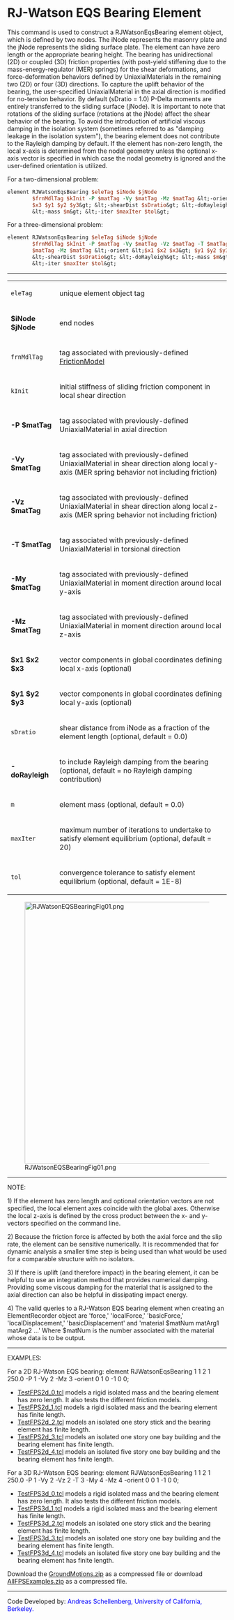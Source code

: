 # RJ-Watson EQS Bearing Element

<p>This command is used to construct a RJWatsonEqsBearing element
object, which is defined by two nodes. The iNode represents the masonry
plate and the jNode represents the sliding surface plate. The element
can have zero length or the appropriate bearing height. The bearing has
unidirectional (2D) or coupled (3D) friction properties (with post-yield
stiffening due to the mass-energy-regulator (MER) springs) for the shear
deformations, and force-deformation behaviors defined by
UniaxialMaterials in the remaining two (2D) or four (3D) directions. To
capture the uplift behavior of the bearing, the user-specified
UniaxialMaterial in the axial direction is modified for no-tension
behavior. By default (sDratio = 1.0) P-Delta moments are entirely
transferred to the sliding surface (jNode). It is important to note that
rotations of the sliding surface (rotations at the jNode) affect the
shear behavior of the bearing. To avoid the introduction of artificial
viscous damping in the isolation system (sometimes referred to as
"damping leakage in the isolation system"), the bearing element does not
contribute to the Rayleigh damping by default. If the element has
non-zero length, the local x-axis is determined from the nodal geometry
unless the optional x-axis vector is specified in which case the nodal
geometry is ignored and the user-defined orientation is utilized.</p>
<p>For a two-dimensional problem:</p>

```tcl
element RJWatsonEqsBearing $eleTag $iNode $jNode
        $frnMdlTag $kInit -P $matTag -Vy $matTag -Mz $matTag &lt;-orient $x1 $x2
        $x3 $y1 $y2 $y3&gt; &lt;-shearDist $sDratio&gt; &lt;-doRayleigh&gt;
        &lt;-mass $m&gt; &lt;-iter $maxIter $tol&gt;
```

<p>For a three-dimensional problem:</p>

```tcl
element RJWatsonEqsBearing $eleTag $iNode $jNode
        $frnMdlTag $kInit -P $matTag -Vy $matTag -Vz $matTag -T $matTag -My
        $matTag -Mz $matTag &lt;-orient &lt;$x1 $x2 $x3&gt; $y1 $y2 $y3&gt;
        &lt;-shearDist $sDratio&gt; &lt;-doRayleigh&gt; &lt;-mass $m&gt;
        &lt;-iter $maxIter $tol&gt;
```

<hr />
<table>
<tbody>
<tr class="odd">
<td><code class="parameter-table-variable">eleTag</code></td>
<td><p>unique element object tag</p></td>
</tr>
<tr class="even">
<td><p><strong>$iNode $jNode</strong></p></td>
<td><p>end nodes</p></td>
</tr>
<tr class="odd">
<td><code class="parameter-table-variable">frnMdlTag</code></td>
<td><p>tag associated with previously-defined <a
href="http://opensees.berkeley.edu/wiki/index.php/FrictionModel_Command">FrictionModel</a></p></td>
</tr>
<tr class="even">
<td><code class="parameter-table-variable">kInit</code></td>
<td><p>initial stiffness of sliding friction component in local shear
direction</p></td>
</tr>
<tr class="odd">
<td><p><strong>-P $matTag</strong></p></td>
<td><p>tag associated with previously-defined UniaxialMaterial in axial
direction</p></td>
</tr>
<tr class="even">
<td><p><strong>-Vy $matTag</strong></p></td>
<td><p>tag associated with previously-defined UniaxialMaterial in shear
direction along local y-axis (MER spring behavior not including
friction)</p></td>
</tr>
<tr class="odd">
<td><p><strong>-Vz $matTag</strong></p></td>
<td><p>tag associated with previously-defined UniaxialMaterial in shear
direction along local z-axis (MER spring behavior not including
friction)</p></td>
</tr>
<tr class="even">
<td><p><strong>-T $matTag</strong></p></td>
<td><p>tag associated with previously-defined UniaxialMaterial in
torsional direction</p></td>
</tr>
<tr class="odd">
<td><p><strong>-My $matTag</strong></p></td>
<td><p>tag associated with previously-defined UniaxialMaterial in moment
direction around local y-axis</p></td>
</tr>
<tr class="even">
<td><p><strong>-Mz $matTag</strong></p></td>
<td><p>tag associated with previously-defined UniaxialMaterial in moment
direction around local z-axis</p></td>
</tr>
<tr class="odd">
<td><p><strong>$x1 $x2 $x3</strong></p></td>
<td><p>vector components in global coordinates defining local x-axis
(optional)</p></td>
</tr>
<tr class="even">
<td><p><strong>$y1 $y2 $y3</strong></p></td>
<td><p>vector components in global coordinates defining local y-axis
(optional)</p></td>
</tr>
<tr class="odd">
<td><code class="parameter-table-variable">sDratio</code></td>
<td><p>shear distance from iNode as a fraction of the element length
(optional, default = 0.0)</p></td>
</tr>
<tr class="even">
<td><p><strong>-doRayleigh</strong></p></td>
<td><p>to include Rayleigh damping from the bearing (optional, default =
no Rayleigh damping contribution)</p></td>
</tr>
<tr class="odd">
<td><code class="parameter-table-variable">m</code></td>
<td><p>element mass (optional, default = 0.0)</p></td>
</tr>
<tr class="even">
<td><code class="parameter-table-variable">maxIter</code></td>
<td><p>maximum number of iterations to undertake to satisfy element
equilibrium (optional, default = 20)</p></td>
</tr>
<tr class="odd">
<td><code class="parameter-table-variable">tol</code></td>
<td><p>convergence tolerance to satisfy element equilibrium (optional,
default = 1E-8)</p></td>
</tr>
</tbody>
</table>
<figure>
<img src="/OpenSeesRT/contrib/static/RJWatsonEQSBearingFig01.png"
title="RJWatsonEQSBearingFig01.png" width="600"
alt="RJWatsonEQSBearingFig01.png" />
<figcaption aria-hidden="true">RJWatsonEQSBearingFig01.png</figcaption>
</figure>
<hr />
<p>NOTE:</p>
<p>1) If the element has zero length and optional orientation vectors
are not specified, the local element axes coincide with the global axes.
Otherwise the local z-axis is defined by the cross product between the
x- and y-vectors specified on the command line.</p>
<p>2) Because the friction force is affected by both the axial force and
the slip rate, the element can be sensitive numerically. It is
recommended that for dynamic analysis a smaller time step is being used
than what would be used for a comparable structure with no
isolators.</p>
<p>3) If there is uplift (and therefore impact) in the bearing element,
it can be helpful to use an integration method that provides numerical
damping. Providing some viscous damping for the material that is
assigned to the axial direction can also be helpful in dissipating
impact energy.</p>
<p>4) The valid queries to a RJ-Watson EQS bearing element when creating
an ElementRecorder object are 'force,' 'localForce,' 'basicForce,'
'localDisplacement,' 'basicDisplacement' and 'material $matNum matArg1
matArg2 ...' Where $matNum is the number associated with the material
whose data is to be output.</p>
<hr />
<p>EXAMPLES:</p>
<p>For a 2D RJ-Watson EQS bearing: element RJWatsonEqsBearing 1 1 2 1
250.0 -P 1 -Vy 2 -Mz 3 -orient 0 1 0 -1 0 0;</p>
<ul>
<li><a href="TestFPS2d_0.tcl" title="wikilink">TestFPS2d_0.tcl</a>
models a rigid isolated mass and the bearing element has zero length. It
also tests the different friction models.</li>
<li><a href="TestFPS2d_1.tcl" title="wikilink">TestFPS2d_1.tcl</a>
models a rigid isolated mass and the bearing element has finite
length.</li>
<li><a href="TestFPS2d_2.tcl" title="wikilink">TestFPS2d_2.tcl</a>
models an isolated one story stick and the bearing element has finite
length.</li>
<li><a href="TestFPS2d_3.tcl" title="wikilink">TestFPS2d_3.tcl</a>
models an isolated one story one bay building and the bearing element
has finite length.</li>
<li><a href="TestFPS2d_4.tcl" title="wikilink">TestFPS2d_4.tcl</a>
models an isolated five story one bay building and the bearing element
has finite length.</li>
</ul>
<p>For a 3D RJ-Watson EQS bearing: element RJWatsonEqsBearing 1 1 2 1
250.0 -P 1 -Vy 2 -Vz 2 -T 3 -My 4 -Mz 4 -orient 0 0 1 -1 0 0;</p>
<ul>
<li><a href="TestFPS3d_0.tcl" title="wikilink">TestFPS3d_0.tcl</a>
models a rigid isolated mass and the bearing element has zero length. It
also tests the different friction models.</li>
<li><a href="TestFPS3d_1.tcl" title="wikilink">TestFPS3d_1.tcl</a>
models a rigid isolated mass and the bearing element has finite
length.</li>
<li><a href="TestFPS3d_2.tcl" title="wikilink">TestFPS3d_2.tcl</a>
models an isolated one story stick and the bearing element has finite
length.</li>
<li><a href="TestFPS3d_3.tcl" title="wikilink">TestFPS3d_3.tcl</a>
models an isolated one story one bay building and the bearing element
has finite length.</li>
<li><a href="TestFPS3d_4.tcl" title="wikilink">TestFPS3d_4.tcl</a>
models an isolated five story one bay building and the bearing element
has finite length.</li>
</ul>
<p>Download the <a href="Media:GroundMotions.zip"
title="wikilink">GroundMotions.zip</a> as a compressed file or download
<a href="Media:AllFPSExamples.zip"
title="wikilink">AllFPSExamples.zip</a> as a compressed file.</p>
<hr />
<p>Code Developed by: <span style="color:blue"> Andreas
Schellenberg, University of California, Berkeley. </span></p>
